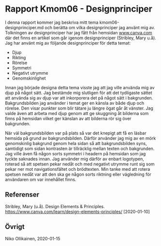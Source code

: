 Rapport Kmom06 - Designprinciper
=======================

I denna rapport kommer jag beskriva mitt tema kmom06-designprinciper.md och berätta om vilka designprinciper jag använt mig av.
Tolkningen av designprinciper har jag fått från hemsidan www.canva.com där det finns en artikel som går igenom designprinciper (Stribley, Mary u.å). Jag har använt mig av följande designprinciper för detta temat:

- Djup
- Rikting
- Rörelse
- Symmetri
- Negativt utrymme
- Genomskinlighet

Innan jag började designa detta tema visste jag att jag ville använda mig av djup på något sätt. Jag bestämde mig slutligen för att det tydligaste sättet att använda sig av djup var att inkorporera det på något sätt i bakgrunden. Bakgrundsbilden jag använder i temat ger en känsla av både djup och rörelse. Den visar punkter som blir tätare ju längre ögat går åt vänster. Jag valde även att arbeta med djup genom att ge skuggning åt bilderna som finns på hemsidan vilket ger känslan av att bilderna rör sig över bakgrunden.

När väl bakgrundsbilden var på plats så var det knepigt att få en läsbar hemsida på grund av bakgrundsbilden. Därför använder jag mig av en mörk genomskinlig bakgrund genom hela sidan så att bakgrundsbilden syns, samtidigt som sidan kontrasten är tillräcklig mellan texten och bakgrunden. Jag ville även få någon sorts symmetri i headern på hemsidan som jag tyckte saknades innan. Jag använder mig därför av enbart logotypen, roterad så att spetsen pekar nedåt och med negativt utrymme runt sig som pekar ner mot navigationsfältet och brödtexten. Min tanke med att rotera spetsen nedåt var att den ska ge någon sorts riktning eller vägledning för användaren om var innehållet finns.



Referenser
-----------------------

Stribley, Mary (u.å). Design Elements & Principles. https://www.canva.com/learn/design-elements-principles/ [2020-01-10]


Övrigt
-----------------------

Niko Ollikainen, 2020-01-15
